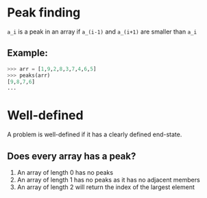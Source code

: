 # Peak finding

`a_i` is a peak in an array if `a_(i-1)` and `a_(i+1)` are smaller than `a_i`

## Example:

```py
>>> arr = [1,9,2,8,3,7,4,6,5]
>>> peaks(arr)
[9,8,7,6]
...
```

# Well-defined

A problem is well-defined if it has a clearly defined end-state.

## Does every array has a peak?

  1. An array of length 0 has no peaks
  2. An array of length 1 has no peaks as it has no adjacent members
  3. An array of length 2 will return the index of the largest element
